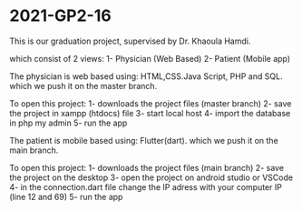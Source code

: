 # 2021-GP2-16
This is our graduation project, supervised by Dr. Khaoula Hamdi. 

which consist of 2 views: 
   1- Physician (Web Based)
   2- Patient (Mobile app)
   
   
The physician is web based using: HTML,CSS.Java Script, PHP and SQL. which we push it on the master branch. 

To open this project:
    1- downloads the project files (master branch)
    2- save the project in xampp (htdocs) file 
    3- start local host
    4- import the database in php my admin
    5- run the app



The patient is mobile based using: Flutter(dart). which we push it on the main branch. 

To open this project:
    1- downloads the project files (main branch)
    2- save the project on the desktop 
    3- open the project on android studio or VSCode
    4- in the connection.dart file change the IP adress with your computer IP (line 12 and 69)
    5- run the app
